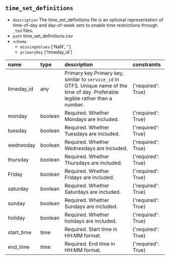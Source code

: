 ## `time_set_definitions`
  - `description` The time_set_definitions file is an optional representation of time-of-day and day-of-week sets to enable time restrictions through `_tod` files.
  - `path` time_set_definitions.csv
  - `schema`
      - `missingValues` ['NaN', '']
    - `primaryKey` ['timeday_id']

  | name       | type    | description                                                                                                                        | constraints        |
|:-----------|:--------|:-----------------------------------------------------------------------------------------------------------------------------------|:-------------------|
| timeday_id | any     | Primary key.Primary key, similar to `service_id` in GTFS. Unique name of the time of day. Preferable legible rather than a number. | {'required': True} |
| monday     | boolean | Required. Whether Mondays are included.                                                                                            | {'required': True} |
| tuesday    | boolean | Required. Whether Tuesdays are included.                                                                                           | {'required': True} |
| wednesday  | boolean | Required. Whether Wednesdays are included.                                                                                         | {'required': True} |
| thursday   | boolean | Required. Whether Thursdays are included.                                                                                          | {'required': True} |
| Friday     | boolean | Required. Whether Fridays are included.                                                                                            | {'required': True} |
| saturday   | boolean | Required. Whether Saturdays are included.                                                                                          | {'required': True} |
| sunday     | boolean | Required. Whether Sundays are included.                                                                                            | {'required': True} |
| holiday    | boolean | Required. Whether holidays are included.                                                                                           | {'required': True} |
| start_time | time    | Required. Start time in HH:MM format.                                                                                              | {'required': True} |
| end_time   | time    | Required. End  time in HH:MM format.                                                                                               | {'required': True} |